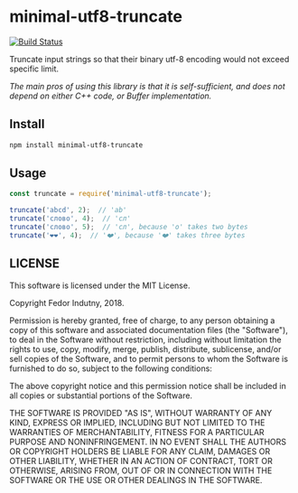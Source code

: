 # minimal-utf8-truncate
[![Build Status](https://secure.travis-ci.org/indutny/minimal-utf8-truncate.png)](http://travis-ci.org/indutny/minimal-utf8-truncate)

Truncate input strings so that their binary utf-8 encoding would not exceed
specific limit.

_The main pros of using this library is that it is self-sufficient, and does not
depend on either C++ code, or Buffer implementation._

## Install

```bash
npm install minimal-utf8-truncate
```

## Usage

```js
const truncate = require('minimal-utf8-truncate');

truncate('abcd', 2);  // 'ab'
truncate('слово', 4);  // 'сл'
truncate('слово', 5);  // 'сл', because 'о' takes two bytes
truncate('❤️❤️', 4);  // '❤️', because '❤️' takes three bytes
```

## LICENSE

This software is licensed under the MIT License.

Copyright Fedor Indutny, 2018.

Permission is hereby granted, free of charge, to any person obtaining a
copy of this software and associated documentation files (the
"Software"), to deal in the Software without restriction, including
without limitation the rights to use, copy, modify, merge, publish,
distribute, sublicense, and/or sell copies of the Software, and to permit
persons to whom the Software is furnished to do so, subject to the
following conditions:

The above copyright notice and this permission notice shall be included
in all copies or substantial portions of the Software.

THE SOFTWARE IS PROVIDED "AS IS", WITHOUT WARRANTY OF ANY KIND, EXPRESS
OR IMPLIED, INCLUDING BUT NOT LIMITED TO THE WARRANTIES OF
MERCHANTABILITY, FITNESS FOR A PARTICULAR PURPOSE AND NONINFRINGEMENT. IN
NO EVENT SHALL THE AUTHORS OR COPYRIGHT HOLDERS BE LIABLE FOR ANY CLAIM,
DAMAGES OR OTHER LIABILITY, WHETHER IN AN ACTION OF CONTRACT, TORT OR
OTHERWISE, ARISING FROM, OUT OF OR IN CONNECTION WITH THE SOFTWARE OR THE
USE OR OTHER DEALINGS IN THE SOFTWARE.

[0]: https://en.wikipedia.org/wiki/Montgomery_modular_multiplication
[1]: https://en.wikipedia.org/wiki/Mersenne_prime
